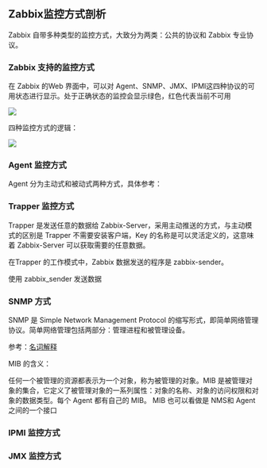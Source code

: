 ## Zabbix监控方式剖析

Zabbix 自带多种类型的监控方式，大致分为两类：公共的协议和 Zabbix 专业协议。

### Zabbix 支持的监控方式

在 Zabbix 的Web 界面中，可以对 Agent、SNMP、JMX、IPMI这四种协议的可用状态进行显示。处于正确状态的监控会显示绿色，红色代表当前不可用

<div>
    <image src="../img/zabbix-mon.png"></image>
</div>

四种监控方式的逻辑：

<div>
    <image src="../img/zabbix-mon1.png"></image>
</div>

### Agent 监控方式

Agent 分为主动式和被动式两种方式，具体参考：

### Trapper 监控方式

Trapper 是发送任意的数据给 Zabbix-Server，采用主动推送的方式，与主动模式的区别是 Trapper 不需要安装客户端，Key 的名称是可以灵活定义的，这意味着 Zabbix-Server 可以获取需要的任意数据。

在Trapper 的工作模式中，Zabbix 数据发送的程序是 zabbix-sender。

使用 zabbix_sender 发送数据

### SNMP 方式

SNMP 是 Simple Network Management Protocol 的缩写形式，即简单网络管理协议。简单网络管理包括两部分：管理进程和被管理设备。

参考：[名词解释](https://github.com/tangming579/Zabbix/blob/master/note/%E5%90%8D%E8%AF%8D%E8%A7%A3%E9%87%8A.md)

MIB 的含义：

任何一个被管理的资源都表示为一个对象，称为被管理的对象。MIB 是被管理对象的集合，它定义了被管理对象的一系列属性：对象的名称、对象的访问权限和对象的数据类型。每个 Agent 都有自己的 MIB。 MIB 也可以看做是 NMS和 Agent 之间的一个接口

### IPMI 监控方式



### JMX 监控方式

